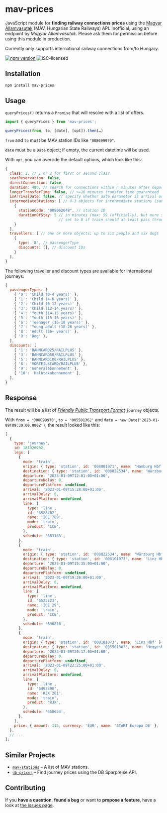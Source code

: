 # mav-prices

JavaScript module for **finding railway connections prices** using the [Magyar Államvasutak](https://jegy.mav.hu/) (MÁV, Hungarian State Railways) API. Inofficial, using an endpoint by _Magyar Államvasutak_. Please ask them for permission before using this module in production.

Currently only supports international railway connections from/to Hungary.

[![npm version](https://img.shields.io/npm/v/mav-prices.svg)](https://www.npmjs.com/package/mav-prices)
![ISC-licensed](https://img.shields.io/github/license/martinlangbecker/mav-prices.svg)

## Installation

```bash
npm install mav-prices
```

## Usage

`queryPrices()` returns a `Promise` that will resolve with a list of offers.

```javascript
import { queryPrices } from 'mav-prices';

queryPrices(from, to, [date], [opt]).then(…)
```

`from` and `to` must be MAV station IDs like `"008099970"`.

`date` must be a `Date` object; if empty, the current datetime will be used.

With `opt`, you can override the default options, which look like this:

```js
{
  class: 2, // 1 or 2 for first or second class
  seatReservation: false,
  directConnection: false,
  duration: 480, // search for connections within n minutes after departure date (default: undefined; note: 1 API request per 480 minutes will be sent)
  longerTransferTime: false, // >=10 minutes transfer time guaranteed
  isArrivalDate: false, // specify whether date parameter is arrival or departure date; ignored if duration is set
  intermediateStations: [ // 0-3 objects for intermediate stations (sample object is not set as default)
    {
      stationCode: "008062648", // station ID
      durationOfStay: 5 // in minutes (max: 59 (officially), but more seems to work as well);
                        // set to 0 if train should at least pass through station
    }
  ],
  travellers: [ // one or more objects; up to six people and six dogs
    {
      type: '8', // passengerType
      discounts: [], // discount IDs
    }
  ],
}
```

The following traveller and discount types are available for international journeys:

```js
{
  passengerTypes: [
    { '0': 'Child (0-4 years)' },
    { '1': 'Child (4-6 years)' },
    { '2': 'Child (6-12 years)' },
    { '3': 'Child (12-14 years)' },
    { '4': 'Youth (14-15 years)' },
    { '5': 'Youth (15-16 years)' },
    { '6': 'Teenager (16-18 years)' },
    { '7': 'Young adult (18-26 years)' },
    { '8': 'Adult (26+ years)' },
    { '9': 'Dog' },
  ],
  discounts: [
    { '1': 'BAHNCARD25/RAILPLUS' },
    { '3': 'BAHNCARD50/RAILPLUS' },
    { '5': 'BAHNCARD100/RAILPLUS' },
    { '8': 'VORTEILSCARD/RAILPLUS' },
    { '9': 'Generalabonnement' },
    { '10': 'Halbtaxabonnement' },
  ],
}
```

## Response

The result will be a list of [_Friendly Public Transport Format_](https://github.com/public-transport/friendly-public-transport-format) `journey` objects.

With `from = '008099970'`, `to = '005501362'` and `date = new Date('2023-01-09T09:30:00.000Z')`, the result looked like this:

```js
[
  {
    type: 'journey',
    id: 181926962,
    legs: [
      {
        mode: 'train',
        origin: { type: 'station', id: '008001071', name: 'Hamburg Hbf' },
        destination: { type: 'station', id: '008022534', name: 'Würzburg Hbf' },
        departure: '2023-01-09T12:01:00+01:00',
        departureDelay: 0,
        departurePlatform: undefined,
        arrival: '2023-01-09T15:28:00+01:00',
        arrivalDelay: 0,
        arrivalPlatform: undefined,
        line: {
          type: 'line',
          id: '6528402',
          name: 'ICE 789',
          mode: 'train',
          product: 'ICE',
        },
        schedule: '683163',
      },
      {
        mode: 'train',
        origin: { type: 'station', id: '008022534', name: 'Würzburg Hbf' },
        destination: { type: 'station', id: '008101073', name: 'Linz Hbf' },
        departure: '2023-01-09T15:35:00+01:00',
        departureDelay: 0,
        departurePlatform: undefined,
        arrival: '2023-01-09T19:26:00+01:00',
        arrivalDelay: 0,
        arrivalPlatform: undefined,
        line: {
          type: 'line',
          id: '6525223',
          name: 'ICE 29',
          mode: 'train',
          product: 'ICE',
        },
        schedule: '690816',
      },
      {
        mode: 'train',
        origin: { type: 'station', id: '008101073', name: 'Linz Hbf' },
        destination: { type: 'station', id: '005501362', name: 'Hegyeshalom' },
        departure: '2023-01-09T20:17:00+01:00',
        departureDelay: 0,
        departurePlatform: undefined,
        arrival: '2023-01-09T22:25:00+01:00',
        arrivalDelay: 0,
        arrivalPlatform: undefined,
        line: {
          type: 'line',
          id: '6493390',
          name: 'RJX 261',
          mode: 'train',
          product: 'RJX',
        },
        schedule: '658654',
      },
    ],
    price: { amount: 115, currency: 'EUR', name: 'START Europa DE' },
  },
  // ...
];
```

## Similar Projects

- [`mav-stations`](https://github.com/martinlangbecker/mav-stations#mav-stations) – A list of MAV stations.
- [`db-prices`](https://github.com/juliuste/db-prices#db-prices) – Find journey prices using the DB Sparpreise API.

## Contributing

If you **have a question**, **found a bug** or want to **propose a feature**, have a look at [the issues page](https://github.com/martinlangbecker/mav-prices/issues).
